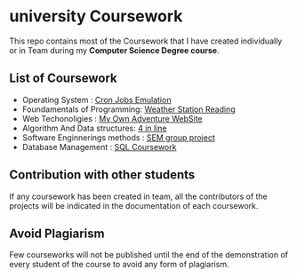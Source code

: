 # university Coursework

This repo contains most of the Coursework that I have created individually or in Team during my **Computer Science Degree course**.

## List of Coursework

* Operating System : [Cron Jobs Emulation](https://github.com/omonimus1/cron_jobs_interface_emulatio)
* Foundamentals of Programming: [Weather Station Reading](https://github.com/omonimus1/Weather-station-readings)
* Web Techonoligies : [My Own Adventure WebSite](https://github.com/omonimus1/myOwnAdventure.github.io) 
* Algorithm And Data structures: [4 in line](https://github.com/omonimus1/pollicino_davide_ads)
* Software Enginnerings methods : [SEM group project](https://github.com/omonimus1/SEM_group_project)
* Database Management : [SQL Coursework](https://github.com/omonimus1/database-management-rocket-coursework)

## Contribution with other students

If any coursework has been created in team, all the contributors of the projects will be indicated 
in the documentation of each coursework. 

## Avoid Plagiarism

Few courseworks will not be published until the end of the demonstration of every student of the course to avoid any form of  plagiarism.
